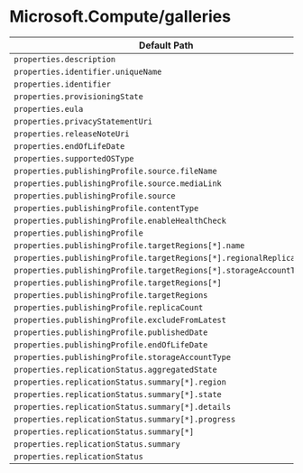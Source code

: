 # Microsoft.Compute/galleries

| Default Path | Alias |
|---|---|
| `properties.description` | `Microsoft.Compute/galleries/description` |
| `properties.identifier.uniqueName` | `Microsoft.Compute/galleries/identifier.uniqueName` |
| `properties.identifier` | `Microsoft.Compute/galleries/identifier` |
| `properties.provisioningState` | `Microsoft.Compute/galleries/provisioningState` |
| `properties.eula` | `Microsoft.Compute/galleries/applications.eula` |
| `properties.privacyStatementUri` | `Microsoft.Compute/galleries/applications.privacyStatementUri` |
| `properties.releaseNoteUri` | `Microsoft.Compute/galleries/applications.releaseNoteUri` |
| `properties.endOfLifeDate` | `Microsoft.Compute/galleries/applications.endOfLifeDate` |
| `properties.supportedOSType` | `Microsoft.Compute/galleries/applications.supportedOSType` |
| `properties.publishingProfile.source.fileName` | `Microsoft.Compute/galleries/applications.versions.publishingProfile.source.fileName` |
| `properties.publishingProfile.source.mediaLink` | `Microsoft.Compute/galleries/applications.versions.publishingProfile.source.mediaLink` |
| `properties.publishingProfile.source` | `Microsoft.Compute/galleries/applications.versions.publishingProfile.source` |
| `properties.publishingProfile.contentType` | `Microsoft.Compute/galleries/applications.versions.publishingProfile.contentType` |
| `properties.publishingProfile.enableHealthCheck` | `Microsoft.Compute/galleries/applications.versions.publishingProfile.enableHealthCheck` |
| `properties.publishingProfile` | `Microsoft.Compute/galleries/applications.versions.publishingProfile` |
| `properties.publishingProfile.targetRegions[*].name` | `Microsoft.Compute/galleries/applications.versions.publishingProfile.targetRegions[*].name` |
| `properties.publishingProfile.targetRegions[*].regionalReplicaCount` | `Microsoft.Compute/galleries/applications.versions.publishingProfile.targetRegions[*].regionalReplicaCount` |
| `properties.publishingProfile.targetRegions[*].storageAccountType` | `Microsoft.Compute/galleries/applications.versions.publishingProfile.targetRegions[*].storageAccountType` |
| `properties.publishingProfile.targetRegions[*]` | `Microsoft.Compute/galleries/applications.versions.publishingProfile.targetRegions[*]` |
| `properties.publishingProfile.targetRegions` | `Microsoft.Compute/galleries/applications.versions.publishingProfile.targetRegions` |
| `properties.publishingProfile.replicaCount` | `Microsoft.Compute/galleries/applications.versions.publishingProfile.replicaCount` |
| `properties.publishingProfile.excludeFromLatest` | `Microsoft.Compute/galleries/applications.versions.publishingProfile.excludeFromLatest` |
| `properties.publishingProfile.publishedDate` | `Microsoft.Compute/galleries/applications.versions.publishingProfile.publishedDate` |
| `properties.publishingProfile.endOfLifeDate` | `Microsoft.Compute/galleries/applications.versions.publishingProfile.endOfLifeDate` |
| `properties.publishingProfile.storageAccountType` | `Microsoft.Compute/galleries/applications.versions.publishingProfile.storageAccountType` |
| `properties.replicationStatus.aggregatedState` | `Microsoft.Compute/galleries/applications.versions.replicationStatus.aggregatedState` |
| `properties.replicationStatus.summary[*].region` | `Microsoft.Compute/galleries/applications.versions.replicationStatus.summary[*].region` |
| `properties.replicationStatus.summary[*].state` | `Microsoft.Compute/galleries/applications.versions.replicationStatus.summary[*].state` |
| `properties.replicationStatus.summary[*].details` | `Microsoft.Compute/galleries/applications.versions.replicationStatus.summary[*].details` |
| `properties.replicationStatus.summary[*].progress` | `Microsoft.Compute/galleries/applications.versions.replicationStatus.summary[*].progress` |
| `properties.replicationStatus.summary[*]` | `Microsoft.Compute/galleries/applications.versions.replicationStatus.summary[*]` |
| `properties.replicationStatus.summary` | `Microsoft.Compute/galleries/applications.versions.replicationStatus.summary` |
| `properties.replicationStatus` | `Microsoft.Compute/galleries/applications.versions.replicationStatus` |

